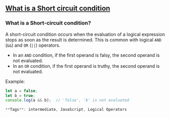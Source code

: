## [What is a Short circuit condition](#what-is-a-short-circuit-condition)

### What is a Short-circuit condition?

A short-circuit condition occurs when the evaluation of a logical expression stops as soon as the result is determined. This is common with logical `AND` (`&&`) and `OR` (`||`) operators.

- In an `AND` condition, if the first operand is falsy, the second operand is not evaluated.
- In an `OR` condition, if the first operand is truthy, the second operand is not evaluated.

Example:

```javascript
let a = false;
let b = true;
console.log(a && b);  // 'false', 'b' is not evaluated

**Tags**: intermediate, JavaScript, Logical Operators


